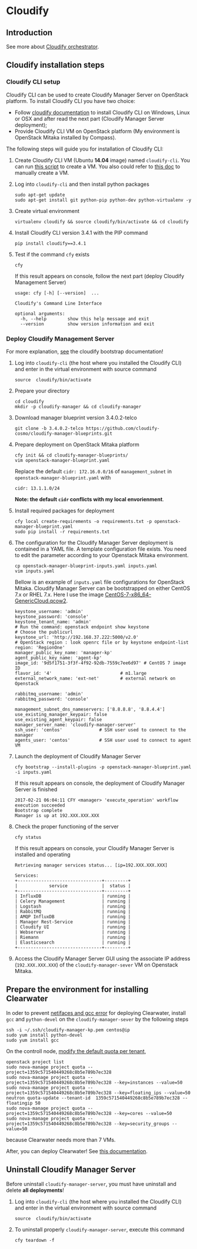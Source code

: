 # Cloudify

## Introduction

See more about [Cloudify orchestrator](http://getcloudify.org/cloud_orchestration_cloud_automation.html).


## Cloudify installation steps

### Cloudify CLI setup

Cloudify CLI can be used to create Cloudify Manager Server on OpenStack platform. To install Cloudify CLI you have two choice:

* Follow [cloudify documentation](http://docs.getcloudify.org/3.4.0/intro/installation/) to install Cloudify CLI on Windows, Linux or OSX and after read the next part (Cloudify Manager Server deployment);
* Provide Cloudify CLI VM on OpenStack platform (My environment is OpenStack Mitaka installed by Compass).

The following steps will guide you for installation of Cloudify CLI:

1. Create Cloudify CLI VM (Ubuntu **14.04** image) named `cloudify-cli`. You can run [this script](../../launch_vm.sh) to create a VM. You also could refer to [this doc](../../../README.md) to manually create a VM.
1. Log into `cloudify-cli` and then install python packages

   ```shell
   sudo apt-get update
   sudo apt-get install git python-pip python-dev python-virtualenv -y
   ```
1. Create virtual environment

   ```shell
   virtualenv cloudify && source cloudify/bin/activate && cd cloudify
   ```
1. Install Cloudify CLI version 3.4.1 with the PIP command <br>

   ```shell
   pip install cloudify==3.4.1
   ```
1. Test if the command `cfy` exists <br>

   ```
   cfy
   ```
   If this result appears on console, follow the next part (deploy Cloudify Management Server) <br>

   ```
   usage: cfy [-h] [--version]  ...

   Cloudify's Command Line Interface

   optional arguments:
     -h, --help        show this help message and exit
     --version         show version information and exit
   ```


### Deploy Cloudify Management Server

For more explanation, [see](http://docs.getcloudify.org/3.4.0/manager/bootstrapping/) the cloudify bootstrap documentation!

1. Log into `cloudify-cli` (the host where you installed the Cloudify CLI) and enter in the virtual environment with source command <br>

   ```shell
   source  cloudify/bin/activate
   ```
1. Prepare your directory <br>

   ```shell
   cd cloudify
   mkdir -p cloudify-manager && cd cloudify-manager
   ```
1. Download manager blueprint version 3.4.0.2-telco <br>

   ```shell
   git clone -b 3.4.0.2-telco https://github.com/cloudify-cosmo/cloudify-manager-blueprints.git
   ```
1. Prepare deployment on OpenStack Mitaka platform <br>

   ```shell
   cfy init && cd cloudify-manager-blueprints/
   vim openstack-manager-blueprint.yaml
   ```
   Replace the default `cidr: 172.16.0.0/16` of `management_subnet` in `openstack-manager-blueprint.yaml` with

   ```
   cidr: 13.1.1.0/24
   ```
   **Note: the default `cidr` conflicts with my local envorienment**.
1. Install required packages for deployment <br>

   ``` shell
   cfy local create-requirements -o requirements.txt -p openstack-manager-blueprint.yaml
   sudo pip install -r requirements.txt
   ```
1. The configuration for the Cloudify Manager Server deployment is contained in a YAML file. A template configuration file exists. You need to edit the parameter according to your Openstack Mitaka environment. <br>

   ```
   cp openstack-manager-blueprint-inputs.yaml inputs.yaml
   vim inputs.yaml
   ```
   Bellow is an example of `inputs.yaml` file configurations for OpenStack Mitaka. Cloudify Manager Server can be bootstrapped on either CentOS 7.x or RHEL 7.x. Here I use the image [CentOS-7-x86_64-GenericCloud.qcow2](https://cloud.centos.org/centos/7/images/CentOS-7-x86_64-GenericCloud.qcow2).

   ```
   keystone_username: 'admin'
   keystone_password: 'console'
   keystone_tenant_name: 'admin'
   # Run the command: openstack endpoint show keystone
   # Choose the publicurl
   keystone_url: 'http://192.168.37.222:5000/v2.0'
   # OpenStack region : look openrc file or by keystone endpoint-list
   region: 'RegionOne'
   manager_public_key_name: 'manager-kp'
   agent_public_key_name: 'agent-kp'
   image_id: '9d5f1751-3f3f-4f92-92db-7559c7ee6d97' # CentOS 7 image ID
   flavor_id: '4'                          # m1.large
   external_network_name: 'ext-net'        # external network on Openstack

   rabbitmq_username: 'admin'
   rabbitmq_password: 'console'

   management_subnet_dns_nameservers: ['8.8.8.8', '8.8.4.4']
   use_existing_manager_keypair: false
   use_existing_agent_keypair: false
   manager_server_name: 'cloudify-manager-server'
   ssh_user: 'centos'              # SSH user used to connect to the manager
   agents_user: 'centos'           # SSH user used to connect to agent VM
   ```
1. Launch the deployment of Cloudify Manager Server <br>

   ```shell
   cfy bootstrap --install-plugins -p openstack-manager-blueprint.yaml -i inputs.yaml
   ```
   If this result appears on console, the deployment of Cloudify Manager Server is finished <br>

   ```
   2017-02-21 06:04:11 CFY <manager> 'execute_operation' workflow execution succeeded
   Bootstrap complete
   Manager is up at 192.XXX.XXX.XXX
   ```
1. Check the proper functioning of the server <br>

   ```
   cfy status
   ```
   If this result appears on console, your Cloudify Manager Server is installed and operating <br>

   ```
   Retrieving manager services status... [ip=192.XXX.XXX.XXX]

   Services:
   +--------------------------------+---------+
   |            service             |  status |
   +--------------------------------+---------+
   | InfluxDB                       | running |
   | Celery Management              | running |
   | Logstash                       | running |
   | RabbitMQ                       | running |
   | AMQP InfluxDB                  | running |
   | Manager Rest-Service           | running |
   | Cloudify UI                    | running |
   | Webserver                      | running |
   | Riemann                        | running |
   | Elasticsearch                  | running |
   +--------------------------------+---------+
   ```
1. Access the Cloudify Manager Server GUI using the associate IP address (`192.XXX.XXX.XXX`) of the `cloudify-manager-sever` VM on Openstack Mitaka.


## Prepare the environment for installing Clearwater

In oder to prevent [netifaces and gcc error](https://groups.google.com/forum/#!topic/cloudify-users/xymyZ362zvQ) for
deploying Clearwater, install `gcc` and `python-devel` on the `cloudify-manager-sever` by the following steps

```shell
ssh -i ~/.ssh/cloudify-manager-kp.pem centos@ip
sudo yum install python-devel
sudo yum install gcc
```

On the controll node, [modify the default quota per tenant](http://www.sebastien-han.fr/blog/2012/09/19/openstack-play-with-quota/),

```shell
openstack project list
sudo nova-manage project quota --project=1359c571540449268c8b5e789b7ec328
sudo nova-manage project quota --project=1359c571540449268c8b5e789b7ec328 --key=instances --value=50
sudo nova-manage project quota --project=1359c571540449268c8b5e789b7ec328 --key=floating_ips --value=50
neutron quota-update --tenant-id  1359c571540449268c8b5e789b7ec328 --floatingip 50
sudo nova-manage project quota --project=1359c571540449268c8b5e789b7ec328 --key=cores --value=50
sudo nova-manage project quota --project=1359c571540449268c8b5e789b7ec328 --key=security_groups --value=50
```

because Clearwater needs more than 7 VMs.

After, you can deploy Clearwater! See [this documentation](clearwater.md).


## Uninstall Cloudify Manager Server

Before uninstall `cloudify-manager-server`, you must have uninstall and delete **all deployments**!

1. Log into `cloudify-cli` (the host where you installed the Cloudify CLI) and enter in the virtual environment with source command <br>

   ```shell
   source  cloudify/bin/activate
   ```
1. To uninstall properly `cloudify-manager-server`, execute this command <br>

   ```shell
   cfy teardown -f
   ```
